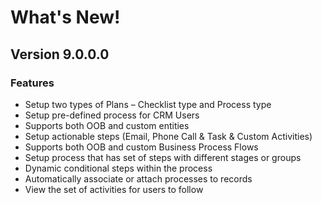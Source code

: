 # What's New!

## Version 9.0.0.0

### Features

* Setup two types of Plans – Checklist type and Process type &#x20;
* Setup pre-defined process for CRM Users
* Supports both OOB and custom entities
* Setup actionable steps (Email, Phone Call & Task & Custom Activities)&#x20;
* Supports both OOB and custom Business Process Flows
* Setup process that has set of steps with different stages or groups
* Dynamic conditional steps within the process
* Automatically associate or attach processes to records
* View the set of activities for users to follow
